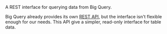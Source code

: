 A REST interface for querying data from Big Query.

Big Query already provides its own [REST API](https://cloud.google.com/bigquery/docs/reference/rest/), but the 
interface isn't flexible enough for our needs. This API give a simpler, read-only interface for table data.